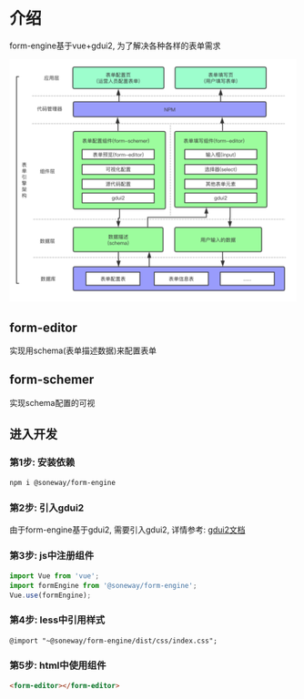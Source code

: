 # 介绍
form-engine基于vue+gdui2, 为了解决各种各样的表单需求

![image](images/jg.png)

## form-editor
实现用schema(表单描述数据)来配置表单

## form-schemer
实现schema配置的可视

## 进入开发

### 第1步: 安装依赖
```bash
npm i @soneway/form-engine
```

### 第2步: 引入gdui2
由于form-engine基于gdui2, 需要引入gdui2, 详情参考: [gdui2文档](https://soneway.github.io/gdui2/docs-dist/guide/start.html)

### 第3步: js中注册组件
```javascript
import Vue from 'vue';
import formEngine from '@soneway/form-engine';
Vue.use(formEngine);
```

### 第4步: less中引用样式
```less
@import "~@soneway/form-engine/dist/css/index.css";
```

### 第5步: html中使用组件
```html
<form-editor></form-editor>
```

